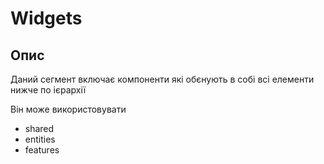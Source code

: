 # Widgets

## Опис

Даний сегмент включає компоненти які обєнують в собі всі елементи нижче по ієрархії

Він може використовувати

- shared
- entities
- features
